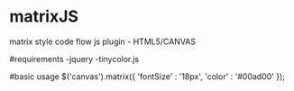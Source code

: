 # matrixJS
matrix style code flow js plugin - HTML5/CANVAS

#requirements
-jquery
-tinycolor.js

#basic usage
$('canvas').matrix({
  'fontSize' : '18px',
  'color' : '#00ad00'
});
